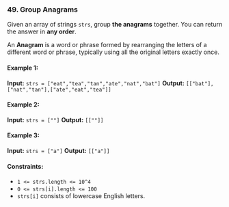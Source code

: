 ### 49. Group Anagrams

Given an array of strings `strs`, group **the anagrams** together. You can return the answer in **any order**.

An **Anagram** is a word or phrase formed by rearranging the letters of a different word or phrase, typically using all the original letters exactly once.

#### Example 1:
**Input:** `strs = ["eat","tea","tan","ate","nat","bat"]`
**Output:** `[["bat"],["nat","tan"],["ate","eat","tea"]]`

#### Example 2:
**Input:** `strs = [""]`
**Output:** `[[""]]`

#### Example 3:
**Input:** `strs = ["a"]`
**Output:** `[["a"]]`

#### Constraints:
- `1 <= strs.length <= 10^4`
- `0 <= strs[i].length <= 100`
- `strs[i]` consists of lowercase English letters.
